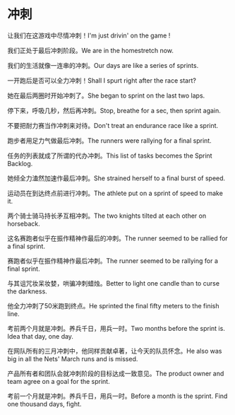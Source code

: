 # 冲刺

<p><span class="chinese">让我们在这游戏中尽情冲刺！</span><span class="english">I'm just drivin' on the game !</span></p>

<p><span class="chinese">我们正处于最后冲刺阶段。</span><span class="english">We are in the homestretch now.</span></p>

<p><span class="chinese">我们的生活就像一连串的冲刺。</span><span class="english">Our days are like a series of sprints.</span></p>

<p><span class="chinese">一开跑后是否可以全力冲刺！</span><span class="english">Shall I spurt right after the race start?</span></p>

<p><span class="chinese">她在最后两圈时开始冲刺了。</span><span class="english">She began to sprint on the last two laps.</span></p>

<p><span class="chinese">停下来，呼吸几秒，然后再冲刺。</span><span class="english">Stop, breathe for a sec, then sprint again.</span></p>

<p><span class="chinese">不要把耐力赛当作冲刺来对待。</span><span class="english">Don't treat an endurance race like a sprint.</span></p>

<p><span class="chinese">跑步者用足力气做最后冲刺。</span><span class="english">The runners were rallying for a final sprint.</span></p>

<p><span class="chinese">任务的列表就成了所谓的代办冲刺。</span><span class="english">This list of tasks becomes the Sprint Backlog.</span></p>

<p><span class="chinese">她倾全力溘然加速作最后冲刺。</span><span class="english">She strained herself to a final burst of speed.</span></p>

<p><span class="chinese">运动员在到达终点前进行冲刺。</span><span class="english">The athlete put on a sprint of speed to make it.</span></p>

<p><span class="chinese">两个骑士骑马持长矛互相冲刺。</span><span class="english">The two knights tilted at each other on horseback.</span></p>

<p><span class="chinese">这名赛跑者似乎在振作精神作最后的冲刺。</span><span class="english">The runner seemed to be rallied for a final sprint.</span></p>

<p><span class="chinese">赛跑者似乎在振作精神作最后冲刺。</span><span class="english">The runner seemed to be rallying for a final sprint.</span></p>

<p><span class="chinese">与其诅咒妆呆妆婪，哄骗冲刺蜡烛。</span><span class="english">Better to light one candle than to curse the darkness.</span></p>

<p><span class="chinese">他全力冲刺了50米跑到终点。</span><span class="english">He sprinted the final fifty meters to the finish line.</span></p>

<p><span class="chinese">考前两个月就是冲刺。养兵千日，用兵一时。</span><span class="english">Two months before the sprint is. Idea that day, one day.</span></p>

<p><span class="chinese">在网队所有的三月冲刺中，他同样贡献卓著，让今天的队员怀念。</span><span class="english">He also was big in all the Nets' March runs and is missed.</span></p>

<p><span class="chinese">产品所有者和团队会就冲刺阶段的目标达成一致意见。</span><span class="english">The product owner and team agree on a goal for the sprint.</span></p>

<p><span class="chinese">考前一个月就是冲刺。养兵千日，用兵一时。</span><span class="english">Before a month is the sprint. Find one thousand days, fight.</span></p>

